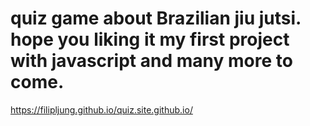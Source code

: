 # quiz game about Brazilian jiu jutsi. hope you liking it my first project with javascript and many more to come.
https://filipljung.github.io/quiz.site.github.io/
